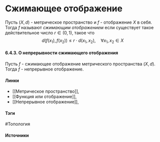# Сжимающее отображение
Пусть $(X,d)$ - метрическое пространство и $f$ - отображение $X$ в себя. Тогда $f$ называют *сжимающим отображением* если существует такое действительное число $r\in(0,1)$, такое что
$$
d(f(x_{1}),f(x_{2}))\le r\cdot d(x_{1},x_{2}),\quad\forall x_{1},x_{2}\in X
$$
#### 6.4.3. О непрерывности сжимающего отображения
Пусть $f$ - сжимающее отображение метрического пространства $(X,d)$. Тогда $f$ - непрерывное отображение.
#### Линки
- [[Метрическое пространство]],
- [[Функция или отображение]],
- [[Непрерывное отображение]],
#### Тэги
 #Топология 
#### Источники

